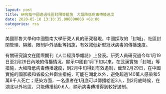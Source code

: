 ```yaml
---
layout: post
title: 研究指中國透過社區封閉等措施　大幅降低病毒傳播速度
date: 2020-05-10 13:10:35.000000000 +08:00
categories: rss
---
```


美國耶魯大學和中國暨南大學研究人員的研究發現，中國採取的「封城」、社區封閉管理、隔離、限制戶外活動等措施，有效減低新型冠狀病毒的傳播速度。

有關研究論文在國際期刊《人口經濟學雜誌》上發表。研究人員研究過今年1月19日至2月29日內地的傳播情況。顯示中國自1月下旬以來，在武漢實施「封城」等措施，大幅降低病毒傳播速度，到2月中旬得到有效遏制，截至2月29日，在中國實施的國家級和省級公共衛生措施，可能在湖北以外，避免超過140萬人感染和5萬6千人死亡；感染方面，一名患者在1月底可以傳播給近3人，到2月底時候，在湖北以外地區，只能傳播給0.6人，顯示病毒傳播得到較好遏制。
